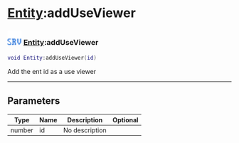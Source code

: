 # [Entity](../entity/README.md):addUseViewer

### <img src="../../.gitbook/assets/server.png" width="32" height="32" /> [Entity](../entity/README.md):addUseViewer

```lua
void Entity:addUseViewer(id)
```

Add the ent id as a use viewer<br>

-----------------
## Parameters

| Type   | Name | Description | Optional |
| ------ | ---- | ----------- | -------: |
| number | id | No description |   |
